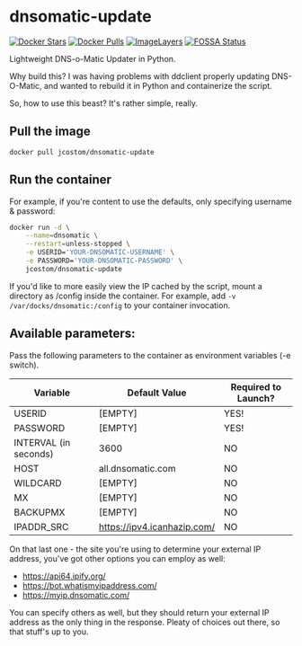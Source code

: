 # dnsomatic-update

[![Docker Stars](https://img.shields.io/docker/stars/jcostom/dnsomatic-update.svg)](https://hub.docker.com/r/jcostom/dnsomatic-update/)
[![Docker Pulls](https://img.shields.io/docker/pulls/jcostom/dnsomatic-update.svg)](https://hub.docker.com/r/jcostom/dnsomatic-update/)
[![ImageLayers](https://images.microbadger.com/badges/image/jcostom/dnsomatic-update.svg)](https://microbadger.com/#/images/jcostom/dnsomatic-update)
[![FOSSA Status](https://app.fossa.com/api/projects/git%2Bgithub.com%2Fjcostom%2Fdnsomatic-update.svg?type=shield)](https://app.fossa.com/projects/git%2Bgithub.com%2Fjcostom%2Fdnsomatic-update?ref=badge_shield)

Lightweight DNS-o-Matic Updater in Python.

Why build this? I was having problems with ddclient properly updating DNS-O-Matic, and wanted to rebuild it in Python and containerize the script.

So, how to use this beast? It's rather simple, really.

## Pull the image
`docker pull jcostom/dnsomatic-update`

## Run the container
For example, if you're content to use the defaults, only specifying username & password:

```bash
docker run -d \
    --name=dnsomatic \
    --restart=unless-stopped \
    -e USERID='YOUR-DNSOMATIC-USERNAME' \
    -e PASSWORD='YOUR-DNSOMATIC-PASSWORD' \
    jcostom/dnsomatic-update
```
If you'd like to more easily view the IP cached by the script, mount a directory as /config inside the container. For example, add `-v /var/docks/dnsomatic:/config` to your container invocation.

## Available parameters:

Pass the following parameters to the container as environment variables (-e switch).

| Variable | Default Value | Required to Launch? |
|---|---|---|
| USERID | [EMPTY] | YES! |
| PASSWORD | [EMPTY] | YES! |
| INTERVAL (in seconds) | 3600 | NO |
| HOST | all.dnsomatic.com | NO |
| WILDCARD | [EMPTY] | NO |
| MX | [EMPTY] | NO |
| BACKUPMX | [EMPTY] | NO |
| IPADDR_SRC | https://ipv4.icanhazip.com/ | NO |

On that last one - the site you're using to determine your external IP address, you've got other options you can employ as well:

* https://api64.ipify.org/ 
* https://bot.whatismyipaddress.com/
* https://myip.dnsomatic.com/

You can specify others as well, but they should return your external IP address as the only thing in the response. Pleaty of choices out there, so that stuff's up to you.
